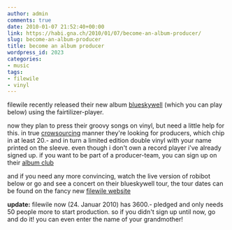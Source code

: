 ```yaml
---
author: admin
comments: true
date: 2010-01-07 21:52:40+00:00
link: https://habi.gna.ch/2010/01/07/become-an-album-producer/
slug: become-an-album-producer
title: become an album producer
wordpress_id: 2023
categories:
- music
tags:
- filewile
- vinyl
---
```


filewile recently released their new album [blueskywell](http://www.filewile.com/discography/) (which you can play below) using the fairtilizer-player.

now they plan to press their groovy songs on vinyl, but need a little help for this. in true [crowsourcing](https://en.wikipedia.org/wiki/Crowdsourcing) manner they're looking for producers, which chip in at least 20.- and in turn a limited edition double vinyl with your name printed on the sleeve. even though i don't own a record player i've already signed up. if you want to be part of a producer-team, you can sign up on their [album club](http://albumclub.macends.com/)

and if you need any more convincing, watch the live version of robibot below or go and see a concert on their blueskywell tour, the tour dates can be found on the fancy new [filewile website](http://www.filewile.com/2009/11/13/new-album-%C2%ABblueskywell%C2%BB-tour/)

**update:** filewile now (24. Januar 2010) has 3600.- pledged and only needs 50 people more to start production. so if you didn't sign up until now, go and do it! you can even enter the name of your grandmother!
